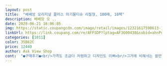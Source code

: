 ```yaml
---
layout: post 
title:  "베베앙 오리지널 플러스 아기물티슈 리필형, 100매, 10팩" 
description: 베베앙 오 ..
date: 2020-06-21 16:06:05 
img: https://static.coupangcdn.com/image/retail/images/12321617590613-17c0d1d4-347c-4143-bf51-5706be091852.jpg 
linkUrl: https://link.coupang.com/re/AFFSDP?lptag=AF3600438&subid=ahnPublicAsk&pageKey=14078843&itemId=58244652&vendorItemId=3091339211&traceid=V0-113-d0186e7405c6e239 
categories: [1011] 
color: 35B62C 
price: 12440 
author: Ask View Shop 
cont:  "●구매후기●<br/>가격도 조금더 저렴하고 디자인도 이뻐<br/>그거에 비해서는 쓸만하다<br/>그러니 여전히 계속 시키고 있지<br/>그중 딸려나옴이 딱 한번 있엇어요 .<br/><br/>근데 제가 이전에 쓰던 물티슈 캡이 작은 걸까요, 얘가 스티커가 큰 걸까요.<br/> 스티커 가위로 좀 잘라내고 캡 붙여야했어요.<br/> 사진이 잘 보일지 모르겠는데 위 아래 옆으로 다 잘라내야 캡 붙일 수 있더라고요.<br/><br/>근데 현재 베베앙 하루 사용중인데,<br/>급하게 아기 입이나 손 기저귀 갈아주어야 할때<br/>돌잡이 이벤트 선물용으로 하나 주문후 청소용 기타용 으로<br/>무향임<br/>물건도 닦고 바닥도 닦고 하는데<br/>바닥 몇번 닦으면 그새 수분증발?<br/>베베앙 으로 구매햇네요 <br/>붙여서 사용중ㅋ<br/>수분감이 그렇게 많지 아니하다<br/>스티커 다 뜯어버릴 수도 있지만 저는 촉촉하게 쓰고 싶어서 스티커랑 캡 이중으로 붙여놓는데 그게 조금 번거롭네요.<br/><br/>스티커만 써도 한쪽 끝은 쉽게 안뜯겨지게 잘 고정돼있어서 모르는 사이에 사라져있거나 할 일은 없어보이긴 해요.<br/><br/>써도 괜찮을 만 한 물티슈로 알아보다<br/>아기 위주로 쓰는 물티슈는 따로 있구<br/>아기꺼랑 비교했을때 매수는 적으나 사진에 보는바와 같이 두께와크기는 아기가 쓰는게<br/>아무튼 청소용으로 무척 만족스럽게 씁니다.<br/> 그런 용도로 구매 고려하는 분에겐 추천하고 싶을정도로요.<br/><br/>않을꺼 같아서 리필로 체인지해서 캡은 아기꺼 캡으로<br/>얇은건 바닥 닦을때 좀 덜 닦이고 문지르면 구멍 뚫리고 그러는데 얘는 두께가 있어서 그런거 없고 빡빡 문질러도 보풀 생기거나 섬유가 찢어지지 않아서 청소하기 딱 좋아요.<br/><br/>완전 폭염인 날씨에 한장 꺼내놓고 잠시 보면 말라 있을정도였다<br/>원래는 도담이를 사용햇지만, 비슷한 평량인데다<br/>원래는 마트나 다이소에서 100매 천원에 파는 애들 쓰다가 갈아탔는데 두꺼운게 확실히 좋긴하네요.<br/> 주로 청소용으로 쓰는데 이걸로 갈아타고 나서 훨씬 청소하기 편해졌어요.<br/><br/>이전에 쓰던 물티슈 캡 뜯어서 붙여서 사용중입니다.<br/><br/>일단 도담이는 매수는 많으나, 딸려나옴이 심해서<br/>저는 티슈에서 꽃향 나는거 싫어하는데 향 없는 것도 만족스러워요.<br/><br/>정말 헤프게 써져요.<br/>.<br/> ㅜㅜ<br/>주문<br/>주문햇어요 !<br/>지금까지 쓴 청소용 물티슈 중에선 이게 제일 가성비 좋아요.<br/> 캡을 따로 붙여서 그런진 모르겠지만 저는 마지막장까지 촉촉하게 썼어요.<br/><br/>청소용 또는 실생활에서 사용할 물티슈 목적으로<br/>청소용으로 쓰는거니까 이보다 더 못한 것들도 많은데<br/>청소용이라 매일 365일 쓰고 있는지라<br/>청소하거나 생활에서 사용할 물티슈 지만<br/>청소할때만 쓰고 몸에 쓰진 않아서 다른 용도로는 어떤지 모르겠지만 저처럼 청소하는데 쓸거라면 진짜 좋아요.<br/> 캡이 없는게 아쉽지만 있다면 이 가격이 아니었겠죠ㅋㅋㅋㅋㅋ<br/>캡형으로 구매하다가 굳이 아기꺼 아닌이상 캡 필요하지<br/>큰 이변이 없는 한 앞으로 베베앙 애용할거 같습니다 ^^<br/>폭염이니까 그렇다치자<br/>확실히 두껍고 크다<br/>" 
---
```


